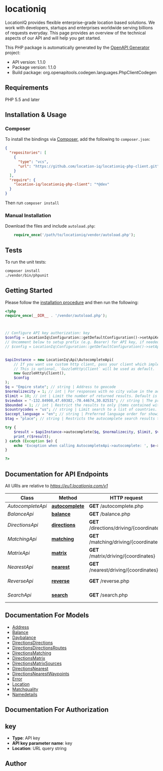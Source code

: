 # locationiq

LocationIQ provides flexible enterprise-grade location based solutions. We work with developers, startups and enterprises worldwide serving billions of requests everyday. This page provides an overview of the technical aspects of our API and will help you get started.

This PHP package is automatically generated by the [OpenAPI Generator](https://openapi-generator.tech) project:

- API version: 1.1.0
- Package version: 1.1.0
- Build package: org.openapitools.codegen.languages.PhpClientCodegen

## Requirements

PHP 5.5 and later

## Installation & Usage

### Composer

To install the bindings via [Composer](http://getcomposer.org/), add the following to `composer.json`:

```json
{
  "repositories": [
    {
      "type": "vcs",
      "url": "https://github.com/location-iq/locationiq-php-client.git"
    }
  ],
  "require": {
    "location-iq/locationiq-php-client": "*@dev"
  }
}
```

Then run `composer install`

### Manual Installation

Download the files and include `autoload.php`:

```php
    require_once('/path/to/locationiq/vendor/autoload.php');
```

## Tests

To run the unit tests:

```bash
composer install
./vendor/bin/phpunit
```

## Getting Started

Please follow the [installation procedure](#installation--usage) and then run the following:

```php
<?php
require_once(__DIR__ . '/vendor/autoload.php');



// Configure API key authorization: key
$config = LocationIq\Configuration::getDefaultConfiguration()->setApiKey('key', 'YOUR_API_KEY');
// Uncomment below to setup prefix (e.g. Bearer) for API key, if needed
// $config = LocationIq\Configuration::getDefaultConfiguration()->setApiKeyPrefix('key', 'Bearer');


$apiInstance = new LocationIq\Api\AutocompleteApi(
    // If you want use custom http client, pass your client which implements `GuzzleHttp\ClientInterface`.
    // This is optional, `GuzzleHttp\Client` will be used as default.
    new GuzzleHttp\Client(),
    $config
);
$q = "Empire state"; // string | Address to geocode
$normalizecity = 1; // int | For responses with no city value in the address section, the next available element in this order - city_district, locality, town, borough, municipality, village, hamlet, quarter, neighbourhood - from the address section will be normalized to city. Defaults to 1 for SDKs.
$limit = 10; // int | Limit the number of returned results. Default is 10.
$viewbox = "-132.84908,47.69382,-70.44674,30.82531"; // string | The preferred area to find search results.  To restrict results to those within the viewbox, use along with the bounded option. Tuple of 4 floats. Any two corner points of the box - `max_lon,max_lat,min_lon,min_lat` or `min_lon,min_lat,max_lon,max_lat` - are accepted in any order as long as they span a real box.
$bounded = 1; // int | Restrict the results to only items contained with the viewbox
$countrycodes = "us"; // string | Limit search to a list of countries.
$accept_language = "en"; // string | Preferred language order for showing search results, overrides the value specified in the Accept-Language HTTP header. Defaults to en. To use native language for the response when available, use accept-language=native
$tag = "place"; // string | Restricts the autocomplete search results to elements of specific OSM class and type.  Example - To restrict results to only class place and type city: tag=place:city, To restrict the results to all of OSM class place: tag=place

try {
    $result = $apiInstance->autocomplete($q, $normalizecity, $limit, $viewbox, $bounded, $countrycodes, $accept_language, $tag);
    print_r($result);
} catch (Exception $e) {
    echo 'Exception when calling AutocompleteApi->autocomplete: ', $e->getMessage(), PHP_EOL;
}

?>
```

## Documentation for API Endpoints

All URIs are relative to *https://eu1.locationiq.com/v1*

Class | Method | HTTP request | Description
------------ | ------------- | ------------- | -------------
*AutocompleteApi* | [**autocomplete**](docs/Api/AutocompleteApi.md#autocomplete) | **GET** /autocomplete.php | 
*BalanceApi* | [**balance**](docs/Api/BalanceApi.md#balance) | **GET** /balance.php | 
*DirectionsApi* | [**directions**](docs/Api/DirectionsApi.md#directions) | **GET** /directions/driving/{coordinates} | Directions Service
*MatchingApi* | [**matching**](docs/Api/MatchingApi.md#matching) | **GET** /matching/driving/{coordinates} | Matching Service
*MatrixApi* | [**matrix**](docs/Api/MatrixApi.md#matrix) | **GET** /matrix/driving/{coordinates} | Matrix Service
*NearestApi* | [**nearest**](docs/Api/NearestApi.md#nearest) | **GET** /nearest/driving/{coordinates} | Nearest Service
*ReverseApi* | [**reverse**](docs/Api/ReverseApi.md#reverse) | **GET** /reverse.php | Reverse Geocoding
*SearchApi* | [**search**](docs/Api/SearchApi.md#search) | **GET** /search.php | Forward Geocoding


## Documentation For Models

 - [Address](docs/Model/Address.md)
 - [Balance](docs/Model/Balance.md)
 - [Daybalance](docs/Model/Daybalance.md)
 - [DirectionsDirections](docs/Model/DirectionsDirections.md)
 - [DirectionsDirectionsRoutes](docs/Model/DirectionsDirectionsRoutes.md)
 - [DirectionsMatching](docs/Model/DirectionsMatching.md)
 - [DirectionsMatrix](docs/Model/DirectionsMatrix.md)
 - [DirectionsMatrixSources](docs/Model/DirectionsMatrixSources.md)
 - [DirectionsNearest](docs/Model/DirectionsNearest.md)
 - [DirectionsNearestWaypoints](docs/Model/DirectionsNearestWaypoints.md)
 - [Error](docs/Model/Error.md)
 - [Location](docs/Model/Location.md)
 - [Matchquality](docs/Model/Matchquality.md)
 - [Namedetails](docs/Model/Namedetails.md)


## Documentation For Authorization



## key


- **Type**: API key
- **API key parameter name**: key
- **Location**: URL query string



## Author



